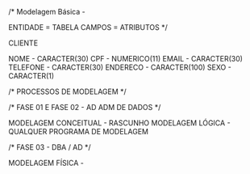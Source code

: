 /* Modelagem Básica - 

ENTIDADE = TABELA 
CAMPOS = ATRIBUTOS */

CLIENTE

NOME - CARACTER(30)
CPF - NUMERICO(11)
EMAIL - CARACTER(30)
TELEFONE - CARACTER(30)
ENDERECO - CARACTER(100)
SEXO - CARACTER(1)

/* PROCESSOS DE MODELAGEM */

/* FASE 01 E FASE 02 - AD ADM DE DADOS */

MODELAGEM CONCEITUAL - RASCUNHO
MODELAGEM LÓGICA - QUALQUER PROGRAMA DE MODELAGEM


/* FASE 03 - DBA / AD */

MODELAGEM FÍSICA - 
